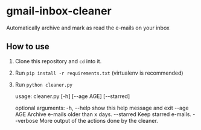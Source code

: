 # gmail-inbox-cleaner
Automatically archive and mark as read the e-mails on your inbox


## How to use
1. Clone this repository and `cd` into it.
1. Run `pip install -r requirements.txt` (virtualenv is recommended)
1. Run `python cleaner.py`


    usage: cleaner.py [-h] [--age AGE] [--starred]
    
    optional arguments:
      -h, --help  show this help message and exit
      --age AGE   Archive e-mails older than x days.
      --starred   Keep starred e-mails.
      --verbose   More output of the actions done by the cleaner.